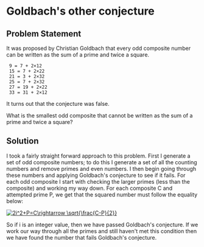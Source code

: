 # Goldbach's other conjecture

## Problem Statement

It was proposed by Christian Goldbach that every odd composite number can be written as the sum of a prime and twice a square.

     9 = 7 + 2×12
     15 = 7 + 2×22
     21 = 3 + 2×32
     25 = 7 + 2×32
     27 = 19 + 2×22
     33 = 31 + 2×12

It turns out that the conjecture was false.

What is the smallest odd composite that cannot be written as the sum of a prime and twice a square?

## Solution
I took a fairly straight forward approach to this problem. First I generate a set of odd composite numbers; to do this I generate a set of all the counting numbers and remove primes and even numbers. I then begin going through these numbers and applying Goldbach's conjecture to see if it fails. For each odd composite I start with checking the larger primes (less than the composite) and working my way down. For each composite C and attempted prime P, we get that the squared number must follow the equality below:

<a href="https://www.codecogs.com/eqnedit.php?latex=2i^2&plus;P=C\rightarrow&space;\sqrt{\frac{C-P}{2}}" target="_blank"><img src="https://latex.codecogs.com/gif.latex?2i^2&plus;P=C\rightarrow&space;\sqrt{\frac{C-P}{2}}" title="2i^2+P=C\rightarrow \sqrt{\frac{C-P}{2}}" /></a>

So if i is an integer value, then we have passed Goldbach's conjecture. If we work our way through all the primes and still haven't met this condition then we have found the number that fails Goldbach's conjecture.
